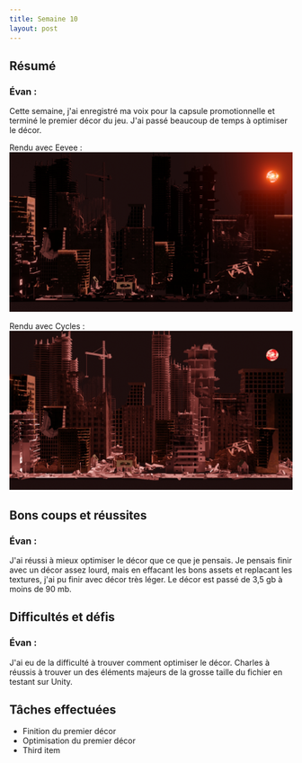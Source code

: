 ```yaml
---
title: Semaine 10
layout: post
---
```


## Résumé

### Évan :

Cette semaine, j'ai enregistré ma voix pour la capsule promotionnelle et terminé le premier décor du jeu. J'ai passé beaucoup de temps à optimiser le décor. 

Rendu avec Eevee :
![Rendu avec Eevee](../medias/rendu_final.jpg)

Rendu avec Cycles : 
![Rendu avec Cycles](../medias/rendu_final_cycle.jpg)

## Bons coups et réussites

### Évan : 

J'ai réussi à mieux optimiser le décor que ce que je pensais. Je pensais finir avec un décor assez lourd, mais en effacant les bons assets et replacant les textures, j'ai pu finir avec décor très léger. Le décor est passé de 3,5 gb à moins de 90 mb.

## Difficultés et défis

### Évan :

J'ai eu de la difficulté à trouver comment optimiser le décor. Charles à réussis à trouver un des éléments majeurs de la grosse taille du fichier en testant sur Unity.

## Tâches effectuées

- Finition du premier décor
- Optimisation du premier décor
- Third item
